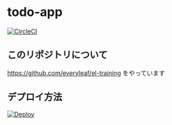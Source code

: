 # todo-app

[![CircleCI](https://circleci.com/gh/tsumichan/todo-app.svg?style=svg)](https://circleci.com/gh/tsumichan/todo-app)

## このリポジトリについて
https://github.com/everyleaf/el-training をやっています

## デプロイ方法
[![Deploy](https://www.herokucdn.com/deploy/button.png)](https://heroku.com/deploy)
